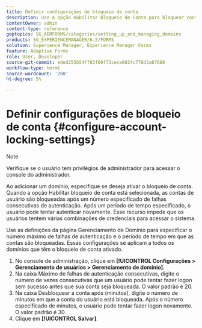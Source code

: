 ```yaml
---
title: Definir configurações de bloqueio de conta
description: Use a opção Habilitar Bloqueio de Conta para bloquear contas de usuário após um número especificado de falhas consecutivas de autenticação.
contentOwner: admin
content-type: reference
geptopics: SG_AEMFORMS/categories/setting_up_and_managing_domains
products: SG_EXPERIENCEMANAGER/6.5/FORMS
solution: Experience Manager, Experience Manager Forms
feature: Adaptive Forms
role: User, Developer
source-git-commit: eded255b54ff83f60f73cece8824c778d3a87680
workflow-type: tm+mt
source-wordcount: '208'
ht-degree: 5%

---
```


# Definir configurações de bloqueio de conta {#configure-account-locking-settings}


>[!NOTE]
> 
> Verifique se o usuário tem privilégios de administrador para acessar o console do administrador.

Ao adicionar um domínio, especifique se deseja ativar o bloqueio de conta. Quando a opção Habilitar bloqueio de conta está selecionada, as contas de usuário são bloqueadas após um número especificado de falhas consecutivas de autenticação. Após um período de tempo especificado, o usuário pode tentar autenticar novamente. Esse recurso impede que os usuários tentem várias combinações de credenciais para acessar o sistema.

Use as definições da página Gerenciamento de Domínio para especificar o número máximo de falhas de autenticação e o período de tempo em que as contas são bloqueadas. Essas configurações se aplicam a todos os domínios que têm o bloqueio de conta ativado.

1. No console de administração, clique em **[!UICONTROL Configurações > Gerenciamento de usuários > Gerenciamento de domínio]**.
1. Na caixa Máximo de falhas de autenticação consecutivas, digite o número de vezes consecutivas que um usuário pode tentar fazer logon sem sucesso antes que sua conta seja bloqueada. O valor padrão é 20.
1. Na caixa Desbloquear a conta após (minutos), digite o número de minutos em que a conta do usuário está bloqueada. Após o número especificado de minutos, o usuário pode tentar fazer logon novamente. O valor padrão é 30.
1. Clique em **[!UICONTROL Salvar]**.

